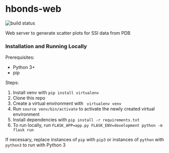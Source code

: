 # hbonds-web

![build status](https://travis-ci.com/omwan/hbonds-web.svg?token=5xWekA9qZuZiHaZmy9Yj&branch=master)

Web server to generate scatter plots for SSI data from PDB

### Installation and Running Locally

Prerequisites:

* Python 3+
* pip

Steps:

1. Install venv with `pip install virtualenv`
2. Clone this repo
3. Create a virtual environment with ` virtualenv venv`
4. Run `source venv/bin/activate` to activate the newly created virtual environment
5. Install dependencies with `pip install -r requirements.txt`
6. To run locally, run `FLASK_APP=app.py FLASK_ENV=development python -m flask run`

If necessary, replace instances of `pip` with `pip3` or instances of `python` with `python3` to run with Python 3